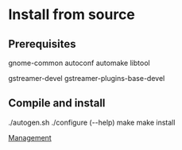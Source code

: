 
# Install from source

## Prerequisites

gnome-common
autoconf
automake
libtool

gstreamer-devel
gstreamer-plugins-base-devel

## Compile and install

./autogen.sh
./configure (--help)
make
make install

[Management](docs/management.md)
